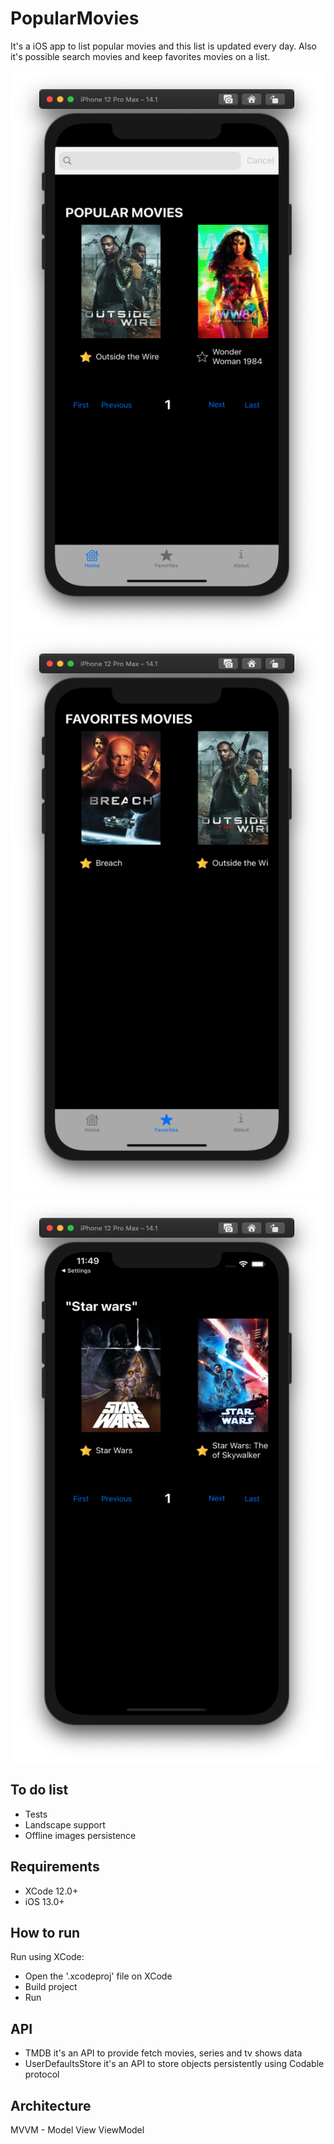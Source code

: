# PopularMovies
It's a iOS app to list popular movies and this list is updated every day. Also it's possible search movies and keep favorites movies on a list.

<img src="https://github.com/julioandherson/PopularMovies/blob/development/Screenshots/home.png" alt="Home" width="500" height="900">

<img src="https://github.com/julioandherson/PopularMovies/blob/development/Screenshots/favorites.png" alt="Favortes" width="500" height="900">

<img src="https://github.com/julioandherson/PopularMovies/blob/development/Screenshots/search.png" alt="Search" width="500" height="900">

## To do list
- Tests
- Landscape support
- Offline images persistence

## Requirements
- XCode 12.0+
- iOS 13.0+

## How to run
Run using XCode:
 - Open the '.xcodeproj' file on XCode
 - Build project
 - Run

## API
- TMDB it's an API to provide fetch movies, series and tv shows data
- UserDefaultsStore it's an API to store objects persistently using Codable protocol

## Architecture
MVVM - Model View ViewModel

